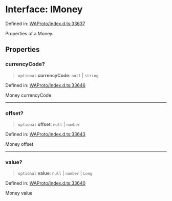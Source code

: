 # Interface: IMoney

Defined in: [WAProto/index.d.ts:33637](https://github.com/Fokusdotid/Baileys/blob/6a8e2076fa4119b2d5152250d579a4fbed394533/WAProto/index.d.ts#L33637)

Properties of a Money.

## Properties

### currencyCode?

> `optional` **currencyCode**: `null` \| `string`

Defined in: [WAProto/index.d.ts:33646](https://github.com/Fokusdotid/Baileys/blob/6a8e2076fa4119b2d5152250d579a4fbed394533/WAProto/index.d.ts#L33646)

Money currencyCode

***

### offset?

> `optional` **offset**: `null` \| `number`

Defined in: [WAProto/index.d.ts:33643](https://github.com/Fokusdotid/Baileys/blob/6a8e2076fa4119b2d5152250d579a4fbed394533/WAProto/index.d.ts#L33643)

Money offset

***

### value?

> `optional` **value**: `null` \| `number` \| `Long`

Defined in: [WAProto/index.d.ts:33640](https://github.com/Fokusdotid/Baileys/blob/6a8e2076fa4119b2d5152250d579a4fbed394533/WAProto/index.d.ts#L33640)

Money value
